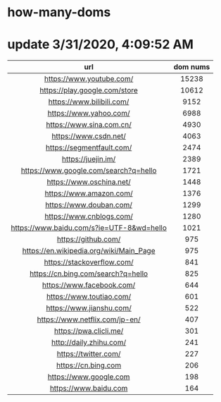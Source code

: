 # how-many-doms

# update 3/31/2020, 4:09:52 AM

url | dom nums
:-: | :-:
https://www.youtube.com/ | 15238
https://play.google.com/store | 10612
https://www.bilibili.com/ | 9152
https://www.yahoo.com/ | 6988
https://www.sina.com.cn/ | 4930
https://www.csdn.net/ | 4063
https://segmentfault.com/ | 2474
https://juejin.im/ | 2389
https://www.google.com/search?q=hello | 1721
https://www.oschina.net/ | 1448
https://www.amazon.com/ | 1376
https://www.douban.com/ | 1299
https://www.cnblogs.com/ | 1280
https://www.baidu.com/s?ie=UTF-8&wd=hello | 1021
https://github.com/ | 975
https://en.wikipedia.org/wiki/Main_Page | 975
https://stackoverflow.com/ | 841
https://cn.bing.com/search?q=hello | 825
https://www.facebook.com/ | 644
https://www.toutiao.com/ | 601
https://www.jianshu.com/ | 522
https://www.netflix.com/jp-en/ | 407
https://pwa.clicli.me/ | 301
http://daily.zhihu.com/ | 241
https://twitter.com/ | 227
https://cn.bing.com | 206
https://www.google.com | 198
https://www.baidu.com | 164
